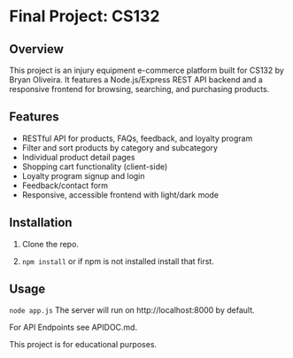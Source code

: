 # Final Project: CS132

## Overview

This project is an injury equipment e-commerce platform built for CS132 by Bryan Oliveira. It features a Node.js/Express REST API backend and a responsive frontend for browsing, searching, and purchasing products.

## Features

- RESTful API for products, FAQs, feedback, and loyalty program
- Filter and sort products by category and subcategory
- Individual product detail pages
- Shopping cart functionality (client-side)
- Loyalty program signup and login
- Feedback/contact form
- Responsive, accessible frontend with light/dark mode

## Installation

1. Clone the repo.
    
2. ```npm install``` or if npm is not installed install that first.

## Usage

```node app.js```
The server will run on http://localhost:8000 by default.

For API Endpoints see APIDOC.md.

This project is for educational purposes.